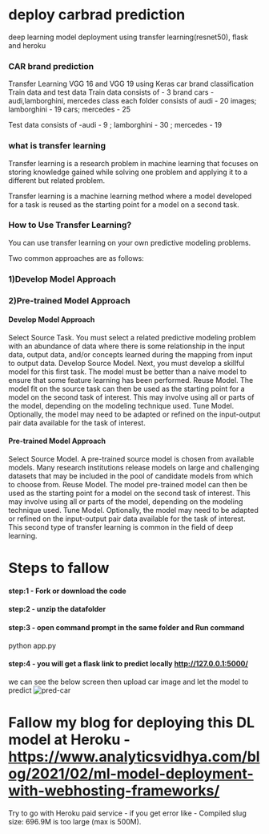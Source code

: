 
# deploy carbrad prediction 
deep learning model deployment using transfer learning(resnet50), flask and  heroku

### CAR brand prediction
Transfer Learning VGG 16 and VGG 19 using Keras
car brand classification Train data and test data
Train data consists of - 3 brand cars -audi,lamborghini, mercedes class each folder consists of audi - 20 images; lamborghini - 19 cars; mercedes - 25

Test data consists of -audi - 9 ; lamborghini - 30 ; mercedes - 19

### what is transfer learning
Transfer learning is a research problem in machine learning that focuses on storing knowledge gained while solving one problem and applying it to a different but related problem.

Transfer learning is a machine learning method where a model developed for a task is reused as the starting point for a model on a second task.

### How to Use Transfer Learning?
You can use transfer learning on your own predictive modeling problems.

Two common approaches are as follows:

### 1)Develop Model Approach
### 2)Pre-trained Model Approach
#### Develop Model Approach
Select Source Task. You must select a related predictive modeling problem with an abundance of data where there is some relationship in the input data, output data, and/or concepts learned during the mapping from input to output data. Develop Source Model. Next, you must develop a skillful model for this first task. The model must be better than a naive model to ensure that some feature learning has been performed. Reuse Model. The model fit on the source task can then be used as the starting point for a model on the second task of interest. This may involve using all or parts of the model, depending on the modeling technique used. Tune Model. Optionally, the model may need to be adapted or refined on the input-output pair data available for the task of interest.

#### Pre-trained Model Approach
Select Source Model. A pre-trained source model is chosen from available models. Many research institutions release models on large and challenging datasets that may be included in the pool of candidate models from which to choose from. Reuse Model. The model pre-trained model can then be used as the starting point for a model on the second task of interest. This may involve using all or parts of the model, depending on the modeling technique used. Tune Model. Optionally, the model may need to be adapted or refined on the input-output pair data available for the task of interest. This second type of transfer learning is common in the field of deep learning.
# Steps to fallow
#### step:1 - Fork or download the code
#### step:2 - unzip the datafolder
#### step:3 - open command prompt in the same folder and Run command  
python app.py
#### step:4 - you will get a flask link to predict locally http://127.0.0.1:5000/
we can see the below screen then upload car image and let the model to predict 
![pred-car](https://user-images.githubusercontent.com/66937023/111770833-eb77bc80-88d0-11eb-88c8-83e828eed3b2.png)

# Fallow my blog for deploying this DL model at Heroku - https://www.analyticsvidhya.com/blog/2021/02/ml-model-deployment-with-webhosting-frameworks/

Try to go with Heroku paid service - if you get error like - Compiled slug size: 696.9M is too large (max is 500M).


